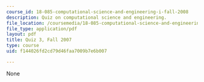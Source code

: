 ```yaml
---
course_id: 18-085-computational-science-and-engineering-i-fall-2008
description: Quiz on computational science and engineering.
file_location: /coursemedia/18-085-computational-science-and-engineering-i-fall-2008/f144026fd2cd79d46faa7009b7e6b007_quiz3f07.pdf
file_type: application/pdf
layout: pdf
title: Quiz 3, Fall 2007
type: course
uid: f144026fd2cd79d46faa7009b7e6b007

---
```

None